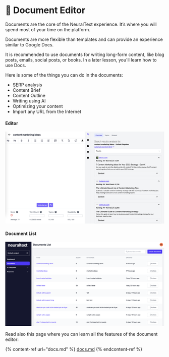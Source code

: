 # 📄 Document Editor

Documents are the core of the NeuralText experience. It’s where you will spend most of your time on the platform.

Documents are more flexible than templates and can provide an experience similar to Google Docs.

It is recommended to use documents for writing long-form content, like blog posts, emails, social posts, or books. In a later lesson, you'll learn how to use Docs.

Here is some of the things you can do in the documents:

* SERP analysis
* Content Brief
* Content Outline
* Writing using AI
* Optimizing your content
* Import any URL from the Internet

#### Editor

![](<../../.gitbook/assets/image (9).png>)

#### Document List

![](<../../.gitbook/assets/image (17).png>)

Read also this page where you can learn all the features of the document editor:

{% content-ref url="docs.md" %}
[docs.md](docs.md)
{% endcontent-ref %}
